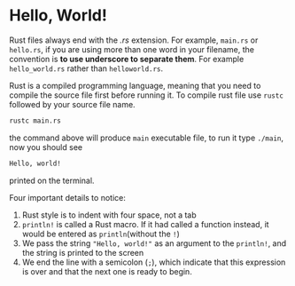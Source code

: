 # Hello, World!  

Rust files always end with the _.rs_ extension. For example, `main.rs` or `hello.rs`, if you are using more than one word in your filename, the convention is **to use underscore to separate them**. For example `hello_world.rs` rather than `helloworld.rs`.  

Rust is a compiled programming language, meaning that you need to compile the source file first before running it. To compile rust file use `rustc` followed by your source file name.

``` sh
rustc main.rs
```  

the command above will produce `main` executable file, to run it type `./main`, now you should see

``` sh
Hello, world!
```  

printed on the terminal.  

Four important details to notice:  
1. Rust style is to indent with four space, not a tab
2. `println!` is called a Rust macro. If it had called a function instead, it would be entered as `println`(without the `!`)
3. We pass the string `"Hello, world!"` as an argument to the `println!`, and the string is printed to the screen
4. We end the line with a semicolon (`;`), which indicate that this expression is over and that the next one is ready to begin.

